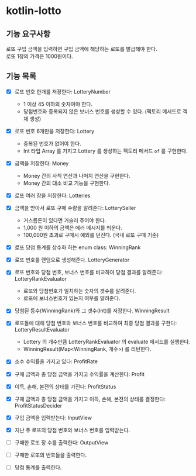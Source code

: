 # kotlin-lotto

## 기능 요구사항

로또 구입 금액을 입력하면 구입 금액에 해당하는 로또를 발급해야 한다.  
로또 1장의 가격은 1000원이다.

## 기능 목록

- [x] 로또 번호 한개를 저장한다: LotteryNumber
    - 1 이상 45 이하의 숫자여야 한다.
    - 당첨번호와 중복되지 않은 보너스 번호를 생성할 수 있다. (팩토리 메서드로 객체 생성)

- [x] 로또 번호 6개만을 저장한다: Lottery
    - 중복된 번호가 없어야 한다.
    - Int 타입 Array 를 가지고 Lottery 를 생성하는 팩토리 메서드 `of` 를 구현한다.

- [x] 금액을 저장한다: Money
    - Money 간의 사칙 연산과 나머지 연산을 구현한다.
    - Money 간의 대소 비교 기능을 구현한다.

- [x] 로또 여러 장을 저장한다: Lotteries

- [x] 금액을 받아서 로또 구매 수량을 알려준다: LotterySeller
    - 거스름돈이 있다면 거슬러 주어야 한다.
    - 1,000 원 이하의 금액은 에러 메시지를 띄운다.
    - 100,000원 초과로 구매시 예외를 던진다. (국내 로또 구매 기준)

- [x] 로또 당첨 통계를 상수화 하는 enum class: WinningRank
- [x] 로또 번호를 랜덤으로 생성해준다. LotteryGenerator

- [x] 로또 번호와 당첨 번호, 보너스 번호를 비교하여 당첨 결과를 알려준다: LotteryRankEvaluator
    - 로또와 당첨번호가 일치하는 숫자의 갯수를 알려준다.
    - 로또에 보너스번호가 있는지 여부를 알려준다.

- [x] 당첨된 등수(WinningRank)와 그 갯수(Int)를 저장한다. WinningResult

- [x] 로또들에 대해 당첨 번호와 보너스 번호를 비교하여 최종 당첨 결과를 구한다: LotteryResultEvaluator
    - Lottery 의 개수만큼 LotteryRankEvaluator 의 evaluate 메서드를 실행한다.
    - WinningResult(Map<WinningRank, 개수>) 를 리턴한다.

- [x] 소수 수익률을 가지고 있다: ProfitRate
- [x] 구매 금액과 총 당첨 금액을 가지고 수익률을 계산한다: Profit
- [x] 이득, 손해, 본전의 상태를 가진다: ProfitStatus
- [x] 구매 금액과 총 당첨 금액을 가지고 이득, 손해, 본전의 상태를 결정한다: ProfitStatusDecider

- [x] 구입 금액을 입력받는다: InputView
- [x] 지난 주 로또의 당첨 번호와 보너스 번호를 입력받는다.

- [ ] 구매한 로또 장 수를 출력한다: OutputView
- [ ] 구매한 로또의 번호들을 출력한다.
- [ ] 당첨 통계를 출력한다.

